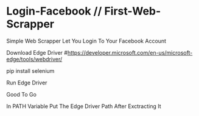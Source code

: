# Login-Facebook // First-Web-Scrapper

Simple Web Scrapper Let You Login To Your Facebook Account

Download Edge Driver
#https://developer.microsoft.com/en-us/microsoft-edge/tools/webdriver/

pip install selenium

Run Edge Driver 

Good To Go

In PATH Variable Put The Edge Driver Path After Exctracting It

